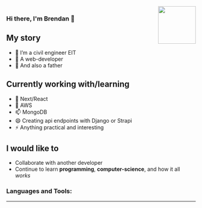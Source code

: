 <img src="https://user-images.githubusercontent.com/64326462/110130533-1e7d6480-7d97-11eb-9551-0989d9fc86fd.jpg" align="right" width="100" height="100">

### Hi there, I'm Brendan 👋 

## My story

- 🔭 I’m a civil engineer EIT
- 🌱 A web-developer
- 👯 And also a father

## Currently working with/learning

- 🤔 Next/React
- 💬 AWS
- 📫 MongoDB
- 😄 Creating api endpoints with Django or Strapi
- ⚡ Anything practical and interesting


## I would like to

- Collaborate with another developer
- Continue to learn **programming**, **computer-science**, and how it all *works*

### Languages and Tools:

---

[website]: https://twitter.com/brendan_webdev
[twitter]: https://twitter.com/brendan_webdev
[youtube]: https://youtube.com/brendan
[instagram]: https://instagram.com/brlaney94
[linkedin]: https://linkedin.com/in/brendan
